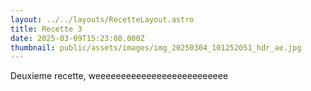 ```yaml
---
layout: ../../layouts/RecetteLayout.astro
title: Recette 3
date: 2025-03-09T15:23:00.000Z
thumbnail: public/assets/images/img_20250304_101252051_hdr_ae.jpg
---
```

Deuxieme recette, weeeeeeeeeeeeeeeeeeeeeeeeee
